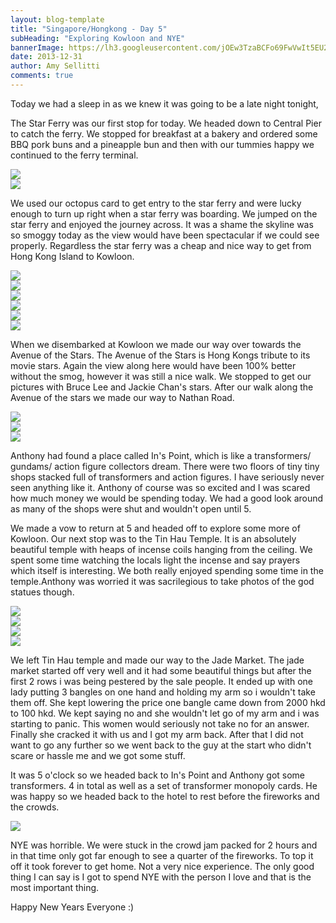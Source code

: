 ```yaml
---
layout: blog-template
title: "Singapore/Hongkong - Day 5"
subHeading: "Exploring Kowloon and NYE"
bannerImage: https://lh3.googleusercontent.com/jOEw3TzaBCFo69FwVwIt5EU2i6N3qotlstEf5EtPAizgDGWFbWaXWe3cTvAtSwDFv67GmNJctzl7HU8Y68C1OQZYZJtPT8BCKP8mKTE1M2mIQNk4VSqkLiV-yDZdKhZ_6VWc6Ikcfw
date: 2013-12-31
author: Amy Sellitti
comments: true
---
```


Today we had a sleep in as we knew it was going to be a late night tonight, 

The Star Ferry was our first stop for today. We headed down to Central Pier to catch the ferry. We stopped for breakfast at a bakery and ordered some BBQ pork buns and a pineapple bun and then with our tummies happy we continued to the ferry terminal.

<div class="center-image"><img src="https://lh3.googleusercontent.com/XHOPdqLvNmqE-1WBAjDTiGeQzr3EDHO47SzfMGu-K9tUqL056_vLBXSHttXDjkf9CuypbxjY9B5IFJjm4r4o5H36Ujf_bNxjnTHQfKyWaw4jSMhuQ1DkFud6WNcCWE0xDgLBR0_IAg" /></div>
<div class="center-image"><img src="https://lh3.googleusercontent.com/kqMjH-KTGItwbVOqUDS46Sc0SFl63OFaLSdOFI5qy5vFfkuLsuf-eplrSn7XUjDwEDPAZV5GDNmztCyI1bm91q7eIm1_h8BTceak1G1aNbLRAl6VC4vIHoi9GyIDv6RS1lAQBc5RhA" /></div>

We used our octopus card to get entry to the star ferry and were lucky enough to turn up right when a star ferry was boarding. We jumped on the star ferry and enjoyed the journey across. It was a shame the skyline was so smoggy today as the view would have been spectacular if we could see properly. Regardless the star ferry was a cheap and nice way to get from Hong Kong Island to Kowloon.

<div class="center-image"><img src="https://lh3.googleusercontent.com/R_GSpNloPjIf2F1wc3R_8csBVzpkrlu8cacQQ4VHGr1FDS8-7MytKSVzAfnutkn7iEQ4S38dd60ZsPprwJFLl8P2cZJ9pstIACBkQIlP8Fc9hB7Ta3cH0nWwwa1_v-XN1l9jQRASlA" /></div>
<div class="center-image"><img src="https://lh3.googleusercontent.com/GEZZoJ4DCoViaho4aJT_IR_UQVZSMTEJ1hK5EFjhP3IzOgjN9euzNQsCXuZIbuQ2RuZrPocMSdfb77veqVlxJT02oCBEKQn5UHZcY_clHO7hQGpkl_NrflDHU8nQrtIexeiLsO8y9Q" /></div>
<div class="center-image"><img src="https://lh3.googleusercontent.com/nurG4hIwYy2GH9iyI_1_a9x3pvC_b2q1WCPQA30iAXQGLS3cBwRkDHT7Kyp2C8ksDqIuVdeNzdbSU5KNP28h5zEzGD82XH7hdPOGHrRX0lqsBPCw3W321gVl-Td9f9Kj-lwG4US_WA" /></div>
<div class="center-image"><img src="https://lh3.googleusercontent.com/67BQVTHX43T3ftbAJZQHCJ9VHxbYdruqVv_UyxWLSIX4V4AOncWEiMGITq3gDqOj36Bt9RkwbFfgCeYePq_Inro5JNlUbpHWWLfxL34-L4FmHXAmRAXtp_JYJsRlmq3e20azRD_gXQ" /></div>
<div class="center-image"><img src="https://lh3.googleusercontent.com/1Qse20W_y_z1O6ndkoOG_g9I27eBDSGxzRR713XsUtoZOPnTQGSRk0-Zs9lbEnmfOfSiE5lG_iRkBiHIeCPC9ZUwBntfYW0fznESDpKh5d727SNM87-q6Ax-PCl1tW_hOKgJxrF6ow" /></div>
<div class="center-image"><img src="https://lh3.googleusercontent.com/jOEw3TzaBCFo69FwVwIt5EU2i6N3qotlstEf5EtPAizgDGWFbWaXWe3cTvAtSwDFv67GmNJctzl7HU8Y68C1OQZYZJtPT8BCKP8mKTE1M2mIQNk4VSqkLiV-yDZdKhZ_6VWc6Ikcfw" /></div>

When we disembarked at Kowloon we made our way over towards the Avenue of the Stars. The Avenue of the Stars is Hong Kongs tribute to its movie stars. Again the view along here would have been 100% better without the smog, however it was still a nice walk. We stopped to get our pictures with Bruce Lee and Jackie Chan's stars. After our walk along the Avenue of the stars we made our way to Nathan Road.

<div class="center-image"><img src="https://lh3.googleusercontent.com/JyLI0OszHqP0at4P2pbaN3SgG_5mDVDUhcK5HlxC0xNKiZKGXbthHs-DB3zM9Yzf1gisBZKWYcR1RUCHg4Vn37naix5aLSgoBobf-H9iadkuxMrfJW3zHq1MrRFesb9boncXCmgVWA" /></div>
<div class="center-image"><img src="https://lh3.googleusercontent.com/km7SvZ8mkNRb4kubEGGpaFnHaOuw1-jwBAzA0a_cSQtOLWRlAGqwT0mknKKS_oGmKpT0bNAfffpNwo2rukQzwNWEzvHKMTeQnYF3s6k6ze-BDfoObPytNrRBcyO10hzbZbR5Z2IV1w" /></div>
<div class="center-image"><img src="https://lh3.googleusercontent.com/WbqUZchqzvF_W2umeFzy9KET7hsnvNdDItfMtAyZ38blDfqJzBeDmj5YRoaqfP_fXoie7zPGX2i-Q3eu71GmLGOtXcvWPkyKFXqjS1onj-GV1QU2x5cN-4X15y2tHN_sS5zijCX67w" /></div>

Anthony had found a place called In's Point, which is like a transformers/ gundams/ action figure collectors dream. There were two floors of tiny tiny shops stacked full of transformers and action figures. I have seriously never seen anything like it. Anthony of course was so excited and I was scared how much money we would be spending today. We had a good look around as many of the shops were shut and wouldn't open until 5.

We made a vow to return at 5 and headed off to explore some more of Kowloon. Our next stop was to the Tin Hau Temple. It is an absolutely beautiful temple with heaps of incense coils hanging from the ceiling. We spent some time watching the locals light the incense and say prayers which itself is interesting. We both really enjoyed spending some time in the temple.Anthony was worried it was sacrilegious to take photos of the god statues though. 

<div class="center-image"><img src="https://lh3.googleusercontent.com/yDiaILZPhJJjk4ZGKWhprhQ_759hwWQtJsI6hY7DgeBAlbv3w6l1gr9lZ4Ecuo9h2aUigTOFAeU2wISaoTz8TG-Np4NiE7QJWuiXNK31zR6qHYY4ZyERmaFQFU1PekzpkGp78jSCUw" /></div>
<div class="center-image"><img src="https://lh3.googleusercontent.com/7MUJ_HAP0aAqVMFEpfCJxIqItg96k5DykcBJieewIqMHnWxM5i9dOgmKfvu6uw2jujmU4rEV43XSYKXaohMSlFORkCOz9kmk7fipdeT9uTn-GGezfDURqO1h7ZcpfsaYCKMaqXG4MA" /></div>
<div class="center-image"><img src="https://lh3.googleusercontent.com/RQx9X7g2V5FhYXvAfeSWJf_neNS5L-tmyeoi_BzXl3MG8FuX3hjUthINDu4-U_Lr7ZoJPgIGori31wKH3ykQW09GhDq5aGcte80S3IJj7SLyaRWRtj_YD5W40lB0hTxEd6fkeUyx5w" /></div>
<div class="center-image"><img src="https://lh3.googleusercontent.com/qdnX9aYhHVnTvWkpPvxfCUQ241bNkLKEtejmgAPuSvjROs4vJVB09UWMFmZZ8BdKSgoIix6K4a4PPftkiefPYX-MvD2i--gOBZmbptnhZF2dWB_04cCab2G9KZtjE3VOKSCzfx82SQ" /></div>

We left Tin Hau temple and made our way to the Jade Market. The jade market started off very well and it had some beautiful things but after the first 2 rows i was being pestered by the sale people. It ended up with one lady putting 3 bangles on one hand and holding my arm so i wouldn't take them off. She kept lowering the price one bangle came down from 2000 hkd to 100 hkd. We kept saying no and she wouldn't let go of my arm and i was starting to panic. This women would seriously not take no for an answer. Finally she cracked it with us and I got my arm back. After that I did not want to go any further so we went back to the guy at the start who didn't scare or hassle me and we got some stuff.

It was 5 o'clock so we headed back to In's Point and Anthony got some transformers. 4 in total as well as a set of transformer monopoly cards. He was happy so we headed back to the hotel to rest before the fireworks and the crowds.

<div class="center-image"><img src="https://lh3.googleusercontent.com/Ry_Dn_y-MJy1jXIc1PrjxA8D676BNu6a0MKYFVP2UtQhVcrwfzj_y8wvJFTJaxJBAfPJsH-oaqVnFyo2GJSZGBV7ZFe8MhxX7En4digL7Z0D2RDTC4D2H8uCONVEPYroTHSZ0RmIFQ" /></div>

NYE was horrible. We were stuck in the crowd jam packed for 2 hours and in that time only got far enough to see a quarter of the fireworks. To top it off it took forever to get home. Not a very nice experience. The only good thing I can say is I got to spend NYE with the person I love and that is the most important thing. 

Happy New Years Everyone :)



